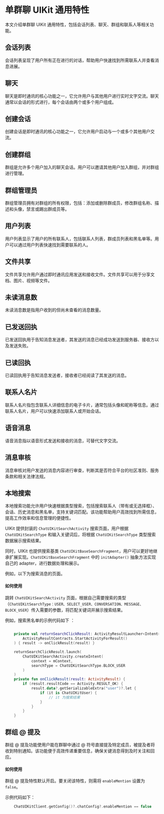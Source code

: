 # 单群聊 UIKit 通用特性

本文介绍单群聊 UIKit 通用特性，包括会话列表、聊天、群组和联系人等相关功能。

<Toc />

## 会话列表

会话列表呈现了用户所有正在进行的对话，帮助用户快速找到所需联系人并查看消息进展。

<ImageGallery>
  <ImageItem src="/images/uikit/chatuikit/android/main_conversation_list.png" title="会话列表" />
</ImageGallery>

## 聊天	

聊天是即时通讯的核心功能之一，它允许用户与其他用户进行实时文字交流。聊天通常以会话的形式进行，每个会话由两个或多个用户组成。

<ImageGallery>
  <ImageItem src="/images/uikit/chatuikit/android/main_chat.png" title="聊天页面" />
</ImageGallery>

## 创建会话

创建会话是即时通讯的核心功能之一，它允许用户启动与一个或多个其他用户交流。

<ImageGallery>
  <ImageItem src="/images/uikit/chatuikit/feature/common/android/conversation_create.png" title="创建会话" />
</ImageGallery>

## 创建群组	

群组是允许多个用户加入的聊天会话。用户可以邀请其他用户加入群组，并对群组进行管理。

<ImageGallery>
  <ImageItem src="/images/uikit/chatuikit/feature/common/android/group_create.png" title="创建群组" />
</ImageGallery>

## 群组管理员	

群组管理员拥有对群组的所有权限，包括：添加或删除群成员，修改群组名称、描述和头像，禁言或踢出群成员等。

<ImageGallery>
  <ImageItem src="/images/uikit/chatuikit/feature/common/android/group_admin.png" title="群组管理员" />
</ImageGallery>

## 用户列表	

用户列表显示了用户的所有联系人，包括联系人列表，群成员列表和黑名单等。用户可以通过用户列表快速找到需要联系的人。

<ImageGallery>
  <ImageItem src="/images/uikit/chatuikit/android/contact_list.png" title="联系人列表" />
</ImageGallery>

## 文件共享	

文件共享允许用户通过即时通讯应用发送和接收文件。文件共享可以用于分享文档、图片、视频等文件。

<ImageGallery>
  <ImageItem src="/images/uikit/chatuikit/feature/common/android/file_share.png" title="文件共享" />
</ImageGallery>

## 未读消息数	

未读消息数是指用户收到的但尚未查看的消息数量。

<ImageGallery>
  <ImageItem src="/images/uikit/chatuikit/feature/common/android/message_unread_count.png" title="未读消息数" />
</ImageGallery>

## 已发送回执	

已发送回执用于告知消息发送者，其发送的消息已经成功发送到服务器、接收方以及发送失败。

<ImageGallery>
  <ImageItem src="/images/uikit/chatuikit/feature/common/android/message_delivery_receipt.png" title="已发送回执	" />
</ImageGallery>

## 已读回执

已读回执用于告知消息发送者，接收者已经阅读了其发送的消息。

<ImageGallery>
  <ImageItem src="/images/uikit/chatuikit/feature/common/android/message_read_receipt.png" title="已读回执" />
</ImageGallery>

## 联系人名片	

联系人名片指包含联系人详细信息的电子卡片，通常包括头像和昵称等信息。通过联系人名片，用户可以快速添加联系人或开始会话。

<ImageGallery>
  <ImageItem src="/images/uikit/chatuikit/feature/common/android/contact_namecard.png" title="联系人名片" />
</ImageGallery>

## 语音消息

语音消息指以语音形式发送和接收的消息，可替代文字交流。

<ImageGallery>
  <ImageItem src="/images/uikit/chatuikit/feature/common/android/message_audio.png" title="语音消息" />
</ImageGallery>

## 消息审核

消息审核对用户发送的消息内容进行审查，判断其是否符合平台的社区准则、服务条款和相关法律法规。

<ImageGallery>
  <ImageItem src="/images/uikit/chatuikit/uniapp/message_report.png" title="消息审核" />
</ImageGallery>

## 本地搜索

本地搜索功能允许用户快速根据类型搜索，包括搜索联系人（带有或无选择框）、会话、历史消息和黑名单，支持关键词匹配。该功能帮助用户高效找到所需信息，提高工作效率和信息管理的便捷性。

UIKit 提供封装的 `ChatUIKitSearchActivity` 搜索页面，用户根据 `ChatUIKitSearchType` 和输入关键词后，将根据 `ChatUIKitSearchType` 类型搜索数据展示搜索结果。

同时，UIKit 也提供搜索基类 `ChatUIKitBaseSearchFragment`，用户可以更好地继承扩展实现。`ChatUIKitBaseSearchFragment` 中的 `initAdapter()` 抽象方法实现自己的 adapter，进行数据处理和展示。

例如，以下为搜索消息的页面。

<ImageGallery>
  <ImageItem src="/images/uikit/chatuikit/feature/common/android/message_search.png" title="本地消息搜索" />
</ImageGallery>

#### 如何使用

跳转 `ChatUIKitSearchActivity` 页面，根据自己需要搜索的类型（`ChatUIKitSearchType：USER、SELECT_USER、CONVERSATION、MESSAGE、BLOCK_USER`）传入需要的参数，将匹配关键词并展示搜索结果。

例如，搜索黑名单的示例代码如下 ：

```kotlin
    
    private val returnSearchClickResult: ActivityResultLauncher<Intent> = registerForActivityResult(
        ActivityResultContracts.StartActivityForResult()
    ) { result -> onClickResult(result) }

    returnSearchClickResult.launch(
        ChatUIKitSearchActivity.createIntent(
            context = mContext,
            searchType = ChatUIKitSearchType.BLOCK_USER
        )
    )
    private fun onClickResult(result: ActivityResult) {
        if (result.resultCode == Activity.RESULT_OK) {
            result.data?.getSerializableExtra("user")?.let {
                if (it is ChatUIKitUser) {
                    // it 为搜索结果 
                }
            }
        }
    }

```

## 群组 @ 提及

群组 @ 提及功能使用户能在群聊中通过 @ 符号直接提及特定成员，被提及者将收到特别通知。该功能便于高效传递重要信息，确保关键消息得到及时关注和回应。

<ImageGallery>
  <ImageItem src="/images/uikit/chatuikit/feature/common/android/group_@.png" title="群组 @ 提及" />
</ImageGallery>

#### 如何使用

群组 @ 提及特性默认开启。要关闭该特性，则需将 `enableMention` 设置为 `false`。

示例代码如下：

```kotlin
    ChatUIKitClient.getConfig()?.chatConfig?.enableMention == false
```

